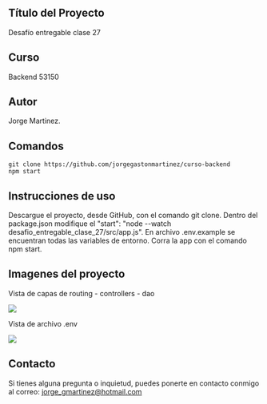 ## Título del Proyecto

Desafío entregable clase 27

## Curso

Backend 53150

## Autor

Jorge Martinez.

## Comandos

```
git clone https://github.com/jorgegastonmartinez/curso-backend
npm start
```

## Instrucciones de uso

Descargue el proyecto, desde GitHub, con el comando git clone. Dentro del package.json modifique el  "start": "node --watch desafio_entregable_clase_27/src/app.js".
En archivo .env.example se encuentran todas las variables de entorno. 
Corra la app con el comando npm start.

## Imagenes del proyecto

Vista de capas de routing - controllers - dao

![](./desafio_entregable_clase_27/src/public/img/Captura%20de%20pantalla%202024-07-02%20a%20la(s)%203.59.50 p. m..png)

Vista de archivo .env

![](./desafio_entregable_clase_27/src/public/img/Captura%20de%20pantalla%202024-07-02%20a%20la(s)%204.00.41 p. m..png)


## Contacto

Si tienes alguna pregunta o inquietud, puedes ponerte en contacto conmigo al correo: jorge_gmartinez@hotmail.com
